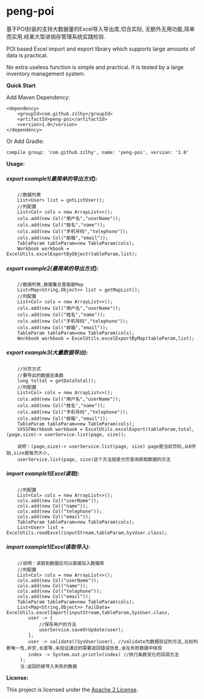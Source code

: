 # peng-poi

基于POI封装的支持大数据量的Excel导入导出库,切合实际,
无额外无用功能,简单而实用.经某大型进销存管理系统实践检验.

POI based Excel import and export library which supports large amounts of data is practical.

No extra useless function is simple and practical. It is tested by a large inventory management system.

**Quick Start**

Add Maven Dependency:

```
<dependency>
    <groupId>com.github.zzlhy</groupId>
    <artifactId>peng-poi</artifactId>
    <version>1.0</version>
</dependency>

```
Or Add Gradle:

```
compile group: 'com.github.zzlhy', name: 'peng-poi', version: '1.0'
```

**Usage:**
##### export example1(最简单的导出方式):
```
    //数据列表
    List<User> list = getListUser();
    //列配置
    List<Col> cols = new ArrayList<>();
    cols.add(new Col("用户名","userName"));
    cols.add(new Col("姓名","name"));
    cols.add(new Col("手机号码","telephone"));
    cols.add(new Col("邮箱","email"));
    TableParam tableParam=new TableParam(cols);
    Workbook workbook = ExcelUtils.excelExportByObject(tableParam,list);

```
##### export example2(最简单的导出方式):
```
    //数据列表,数据集合里面是Map
    List<Map<String,Object>> list = getMapList();
    //列配置
    List<Col> cols = new ArrayList<>();
    cols.add(new Col("用户名","userName"));
    cols.add(new Col("姓名","name"));
    cols.add(new Col("手机号码","telephone"));
    cols.add(new Col("邮箱","email"));
    TableParam tableParam=new TableParam(cols);
    Workbook workbook = ExcelUtils.excelExportByMap(tableParam,list);

```

##### export example3(大量数据导出):
```
    //分页方式
    //要导出的数据总条数
    long toltal = getDataTotal();
    //列配置
    List<Col> cols = new ArrayList<>();
    cols.add(new Col("用户名","userName"));
    cols.add(new Col("姓名","name"));
    cols.add(new Col("手机号码","telephone"));
    cols.add(new Col("邮箱","email"));
    TableParam tableParam=new TableParam(cols);
    SXSSFWorkbook workbook = ExcelUtils.excelExport(tableParam,total,(page,size)-> userService.list(page, size));

    说明：(page,size)-> userService.list(page, size) page是当前页码,从0开始,size是每页大小,
    userService.list(page, size)这个方法就是分页查询获取数据的方法
```
##### import example1(Excel读取):
```
    //列配置
    List<Col> cols = new ArrayList<>();
    cols.add(new Col("userName"));
    cols.add(new Col("name"));
    cols.add(new Col("telephone"));
    cols.add(new Col("email"));
    TableParam tableParam=new TableParam(cols);
    List<User> list = ExcelUtils.readExcel(inputStream,tableParam,SysUser.class);
```

##### import example1(Excel读取导入):
```
    //说明：读取到数据后可以直接加入数据库
    //列配置
    List<Col> cols = new ArrayList<>();
    cols.add(new Col("userName"));
    cols.add(new Col("name"));
    cols.add(new Col("telephone"));
    cols.add(new Col("email"));
    TableParam tableParam=new TableParam(cols);
    List<Map<String,Object>> failData= ExcelUtils.excelImport(inputStream,tableParam,SysUser.class, 
        user -> {
            //保存用户的方法
            userService.saveOrUpdate(user);
        },
        user -> validate((SysUser)user), //validate为数据验证的方法,比如判断唯一性,非空,长度等,未验证通过的需要返回错误信息,会在失败数据中体现
        index -> System.out.println(index) //执行条数变化的回调方法
     );
     注:返回的是导入失败的数据
```


**License:**

This project is licensed under the [Apache 2 License](http://www.apache.org/licenses/LICENSE-2.0).



